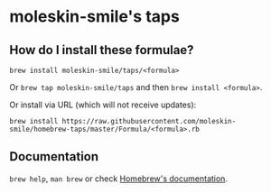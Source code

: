 # moleskin-smile's taps

## How do I install these formulae?
`brew install moleskin-smile/taps/<formula>`

Or `brew tap moleskin-smile/taps` and then `brew install <formula>`.

Or install via URL (which will not receive updates):

```
brew install https://raw.githubusercontent.com/moleskin-smile/homebrew-taps/master/Formula/<formula>.rb
```

## Documentation
`brew help`, `man brew` or check [Homebrew's documentation](https://docs.brew.sh).
